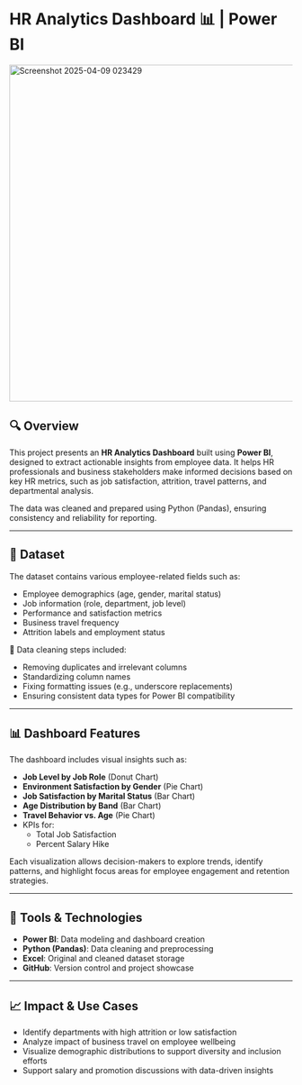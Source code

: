 # HR Analytics Dashboard 📊 | Power BI

<img width="598" alt="Screenshot 2025-04-09 023429" src="https://github.com/user-attachments/assets/e81b7df4-246c-41f0-b311-2973c316a04f" />


## 🔍 Overview

This project presents an **HR Analytics Dashboard** built using **Power BI**, designed to extract actionable insights from employee data. It helps HR professionals and business stakeholders make informed decisions based on key HR metrics, such as job satisfaction, attrition, travel patterns, and departmental analysis.

The data was cleaned and prepared using Python (Pandas), ensuring consistency and reliability for reporting.

---

## 📁 Dataset

The dataset contains various employee-related fields such as:

- Employee demographics (age, gender, marital status)
- Job information (role, department, job level)
- Performance and satisfaction metrics
- Business travel frequency
- Attrition labels and employment status

🧹 Data cleaning steps included:
- Removing duplicates and irrelevant columns
- Standardizing column names
- Fixing formatting issues (e.g., underscore replacements)
- Ensuring consistent data types for Power BI compatibility

---

## 📊 Dashboard Features

The dashboard includes visual insights such as:

- **Job Level by Job Role** (Donut Chart)
- **Environment Satisfaction by Gender** (Pie Chart)
- **Job Satisfaction by Marital Status** (Bar Chart)
- **Age Distribution by Band** (Bar Chart)
- **Travel Behavior vs. Age** (Pie Chart)
- KPIs for:
  - Total Job Satisfaction
  - Percent Salary Hike

Each visualization allows decision-makers to explore trends, identify patterns, and highlight focus areas for employee engagement and retention strategies.

---

## 🚀 Tools & Technologies

- **Power BI**: Data modeling and dashboard creation
- **Python (Pandas)**: Data cleaning and preprocessing
- **Excel**: Original and cleaned dataset storage
- **GitHub**: Version control and project showcase

---

## 📈 Impact & Use Cases

- Identify departments with high attrition or low satisfaction
- Analyze impact of business travel on employee wellbeing
- Visualize demographic distributions to support diversity and inclusion efforts
- Support salary and promotion discussions with data-driven insights
